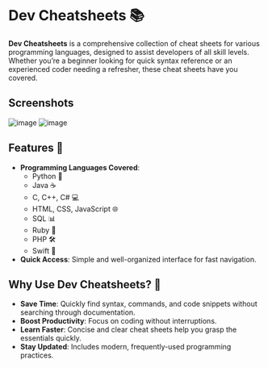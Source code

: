 # Dev Cheatsheets 📚

**Dev Cheatsheets** is a comprehensive collection of cheat sheets for various programming languages, designed to assist developers of all skill levels. Whether you’re a beginner looking for quick syntax reference or an experienced coder needing a refresher, these cheat sheets have you covered.

## Screenshots
![image](https://github.com/user-attachments/assets/fdd1f1bc-337d-459b-87c0-e0af5396ea9a)
![image](https://github.com/user-attachments/assets/0a302080-f538-4ba4-8ef3-24006c0a3ceb)
## Features 🚀
- **Programming Languages Covered**:
  - Python 🐍
  - Java ☕
  - C, C++, C# 💻
  - HTML, CSS, JavaScript 🌐
  - SQL 📊
  - Ruby 💎
  - PHP 🛠️
  - Swift 🍏
- **Quick Access**: Simple and well-organized interface for fast navigation.

## Why Use Dev Cheatsheets? 🤔

- **Save Time**: Quickly find syntax, commands, and code snippets without searching through documentation.
- **Boost Productivity**: Focus on coding without interruptions.
- **Learn Faster**: Concise and clear cheat sheets help you grasp the essentials quickly.
- **Stay Updated**: Includes modern, frequently-used programming practices.
